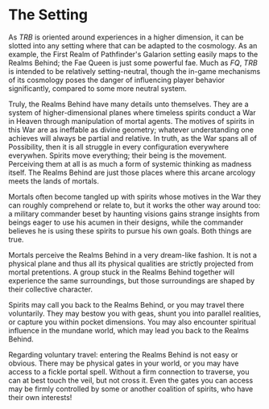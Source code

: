 # The Setting

As *TRB* is oriented around experiences in a higher dimension, it can be slotted into any setting where that can be adapted to the cosmology. As an example, the First Realm of Pathfinder's Galarion setting easily maps to the Realms Behind; the Fae Queen is just some powerful fae. Much as *FQ*, *TRB* is intended to be relatively setting-neutral, though the in-game mechanisms of its cosmology poses the danger of influencing player behavior significantly, compared to some more neutral system.

Truly, the Realms Behind have many details unto themselves. They are a system of higher-dimensional planes where timeless spirits conduct a War in Heaven through manipulation of mortal agents. The motives of spirits in this War are as ineffable as divine geometry; whatever understanding one achieves will always be partial and relative. In truth, as the War spans all of Possibility, then it is all struggle in every configuration everywhere everywhen. Spirits move everything; their being is the movement. Perceiving them at all is as much a form of systemic thinking as madness itself. The Realms Behind are just those places where this arcane arcology meets the lands of mortals.

Mortals often become tangled up with spirits whose motives in the War they can roughly comprehend or relate to, but it works the other way around too: a military commander beset by haunting visions gains strange insights from beings eager to use his acumen in their designs, while the commander believes he is using these spirits to pursue his own goals. Both things are true.

Mortals perceive the Realms Behind in a very dream-like fashion. It is not a physical plane and thus all its physical qualities are strictly projected from mortal pretentions. A group stuck in the Realms Behind together will experience the same surroundings, but those surroundings are shaped by their collective character.

Spirits may call you back to the Realms Behind, or you may travel there voluntarily. They may bestow you with geas, shunt you into parallel realities, or capture you within pocket dimensions. You may also encounter spiritual influence in the mundane world, which may lead you back to the Realms Behind.

Regarding voluntary travel: entering the Realms Behind is not easy or obvious. There may be physical gates in your world, or you may have access to a fickle portal spell. Without a firm connection to traverse, you can at best touch the veil, but not cross it. Even the gates you can access may be firmly controlled by some or another coalition of spirits, who have their own interests!
